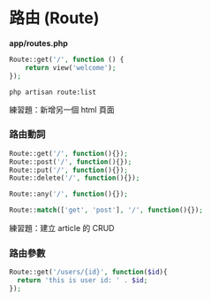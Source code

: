# 路由 (Route)

**app/routes.php**

```php
Route::get('/', function () {
    return view('welcome');
});
```

```
php artisan route:list
```

練習題：新增另一個 html 頁面

<!-- 示範換成 /example -->

<!--
```php
Route::get('/api/article', function(){
    return 'article post';
});
```
-->

### 路由動詞

```php
Route::get('/', function(){});
Route::post('/', function(){});
Route::put('/', function(){});
Route::delete('/', function(){});

Route::any('/', function(){});

Route::match(['get', 'post'], '/', function(){});
```

練習題：建立 article 的 CRUD

### 路由參數

```php
Route::get('/users/{id}', function($id){
  return 'this is user id: ' . $id;
});
```

<!--
Route::get('/users/{id}/{name}', function($id, $name){
  return 'this is user id: ' . $id . $name;
});
-->


<!--[Laravel 5 測試起手式 · GitHub](https://gist.github.com/jaceju/c415c1b42daf4c589f2a)-->